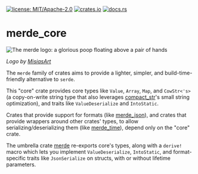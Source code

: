 [![license: MIT/Apache-2.0](https://img.shields.io/badge/license-MIT%2FApache--2.0-blue.svg)](LICENSE-MIT)
[![crates.io](https://img.shields.io/crates/v/merde_core.svg)](https://crates.io/crates/merde_core)
[![docs.rs](https://docs.rs/merde_core/badge.svg)](https://docs.rs/merde_core)

# merde_core

![The merde logo: a glorious poop floating above a pair of hands](https://github.com/user-attachments/assets/763d60e0-5101-48af-bc72-f96f516a5d0f)

_Logo by [MisiasArt](https://misiasart.carrd.co)_

The `merde` family of crates aims to provide a lighter, simpler, and
build-time-friendly alternative to `serde`.

This "core" crate provides core types like `Value`, `Array`, `Map`,
and `CowStr<'s>` (a copy-on-write string type that also leverages
[compact_str](https://crates.io/crates/compact_str)'s small string
optimization), and traits like `ValueDeserialize` and `IntoStatic`.

Crates that provide support for formats (like [merde_json](https://crates.io/crates/merde_json)),
and crates that provide wrappers around other crates' types, to allow serializing/deserializing
them (like [merde_time](https://crates.io/crates/merde_time)), depend only on the "core" crate.

The umbrella crate [merde](https://crates.io/crates/merde) re-exports core's types, along
with a `derive!` macro which lets you implement `ValueDeserialize`, `IntoStatic`, and format-specific
traits like `JsonSerialize` on structs, with or without lifetime parameters.
